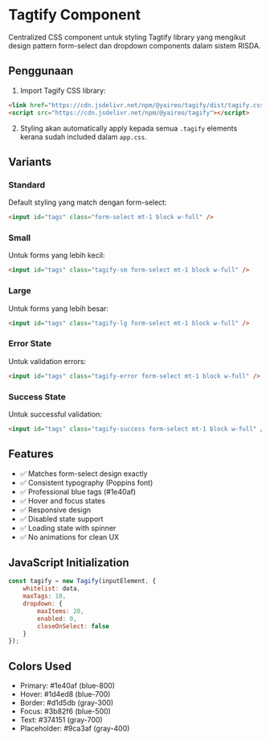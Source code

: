 # Tagtify Component

Centralized CSS component untuk styling Tagtify library yang mengikut design pattern form-select dan dropdown components dalam sistem RISDA.

## Penggunaan

1. Import Tagify CSS library:
```html
<link href="https://cdn.jsdelivr.net/npm/@yaireo/tagify/dist/tagify.css" rel="stylesheet" type="text/css" />
<script src="https://cdn.jsdelivr.net/npm/@yaireo/tagify"></script>
```

2. Styling akan automatically apply kepada semua `.tagify` elements kerana sudah included dalam `app.css`.

## Variants

### Standard
Default styling yang match dengan form-select:
```html
<input id="tags" class="form-select mt-1 block w-full" />
```

### Small
Untuk forms yang lebih kecil:
```html
<input id="tags" class="tagify-sm form-select mt-1 block w-full" />
```

### Large  
Untuk forms yang lebih besar:
```html
<input id="tags" class="tagify-lg form-select mt-1 block w-full" />
```

### Error State
Untuk validation errors:
```html
<input id="tags" class="tagify-error form-select mt-1 block w-full" />
```

### Success State
Untuk successful validation:
```html
<input id="tags" class="tagify-success form-select mt-1 block w-full" />
```

## Features

- ✅ Matches form-select design exactly
- ✅ Consistent typography (Poppins font)
- ✅ Professional blue tags (#1e40af)
- ✅ Hover and focus states
- ✅ Responsive design
- ✅ Disabled state support
- ✅ Loading state with spinner
- ✅ No animations for clean UX

## JavaScript Initialization

```javascript
const tagify = new Tagify(inputElement, {
    whitelist: data,
    maxTags: 10,
    dropdown: {
        maxItems: 20,
        enabled: 0,
        closeOnSelect: false
    }
});
```

## Colors Used

- Primary: #1e40af (blue-800)
- Hover: #1d4ed8 (blue-700) 
- Border: #d1d5db (gray-300)
- Focus: #3b82f6 (blue-500)
- Text: #374151 (gray-700)
- Placeholder: #9ca3af (gray-400)

